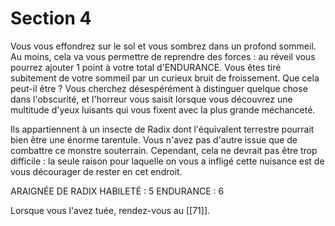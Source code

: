 # Section 4

Vous vous effondrez sur le sol et vous sombrez dans un profond sommeil. Au moins, cela va vous permettre de reprendre des forces : au réveil vous pourrez ajouter 1 point à votre total d'ENDURANCE. Vous êtes tiré subitement de votre sommeil par un curieux bruit de froissement. Que cela peut-il être ? Vous cherchez désespérément à distinguer quelque chose dans l'obscurité, et l'horreur vous saisit lorsque vous découvrez une multitude d'yeux luisants qui vous fixent avec la plus grande méchanceté.

Ils appartiennent à un insecte de Radix dont l'équivalent terrestre pourrait bien être une énorme tarentule. Vous n'avez pas d'autre issue que de combattre ce monstre souterrain. Cependant, cela ne devrait pas être trop difficile : la seule raison pour laquelle on vous a infligé cette nuisance est de vous décourager de rester en cet endroit.

ARAIGNÉE DE RADIX HABILETÉ : 5 ENDURANCE : 6

Lorsque vous l'avez tuée, rendez-vous au [[71]].
